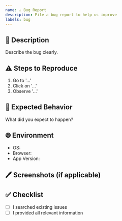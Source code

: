 ```yaml
---
name: ⚠️ Bug Report
description: File a bug report to help us improve
labels: bug
---
```


## 📝 Description

Describe the bug clearly.

## ⚠️ Steps to Reproduce

1. Go to '...'
2. Click on '...'
3. Observe '...'

## 📍 Expected Behavior

What did you expect to happen?

## 🌐 Environment

- OS: 
- Browser: 
- App Version: 

## 🖊️ Screenshots (if applicable)

## ✅ Checklist

- [ ] I searched existing issues
- [ ] I provided all relevant information
